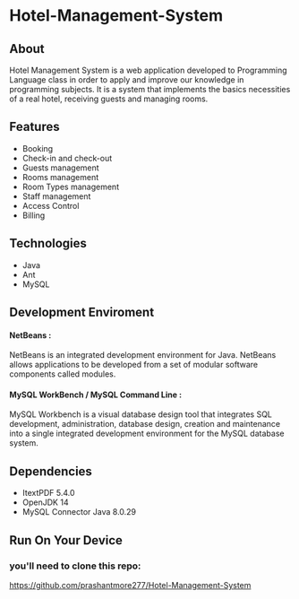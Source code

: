 # Hotel-Management-System

## About
Hotel Management System is a web application developed to Programming Language class in order to apply and improve our knowledge in programming subjects. It is a system that implements the basics necessities of a real hotel, receiving guests and managing rooms.

## Features

- Booking
- Check-in and check-out
- Guests management
- Rooms management
- Room Types management
- Staff management
- Access Control
- Billing

## Technologies

- Java
- Ant
- MySQL


## Development Enviroment
#### NetBeans :
NetBeans is an integrated development environment for Java. NetBeans allows applications to be developed from a set of modular software components called modules.
#### MySQL WorkBench / MySQL Command Line :
MySQL Workbench is a visual database design tool that integrates SQL development, administration, database design, creation and maintenance into a single integrated development environment for the MySQL database system.

## Dependencies
- ItextPDF 5.4.0
- OpenJDK 14
- MySQL Connector Java 8.0.29

## Run On Your Device
### you'll need to clone this repo:
  https://github.com/prashantmore277/Hotel-Management-System
  

